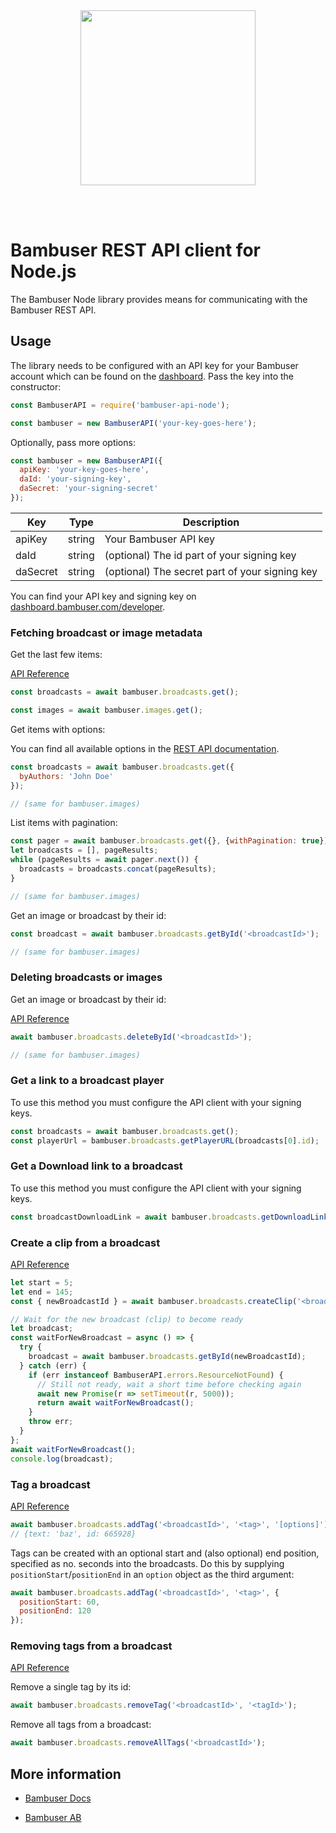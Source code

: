 <div>
  <br/><br />
  <p align="center">
    <a href="https://bambuser.com" target="_blank" align="center">
        <img src="https://bambuser.com/wp-content/themes/bambuser/assets/images/logos/bambuser-logo-horizontal-black.png" width="280">
    </a>
  </p>
  <br /><br />
  <h1>Bambuser REST API client for Node.js</h1>
</div>

The Bambuser Node library provides means for communicating with the Bambuser REST API.

## Usage

The library needs to be configured with an API key for your Bambuser account which can be found on the [dashboard](https://dashboard.bambuser.com/developer). Pass the key into the constructor:

```javascript
const BambuserAPI = require('bambuser-api-node');

const bambuser = new BambuserAPI('your-key-goes-here');
```

Optionally, pass more options:

```javascript
const bambuser = new BambuserAPI({
  apiKey: 'your-key-goes-here',
  daId: 'your-signing-key',
  daSecret: 'your-signing-secret'
});
```

| Key | Type | Description |
| -------- | ------ | --- |
| apiKey   | string | Your Bambuser API key |
| daId     | string | (optional) The id part of your signing key |
| daSecret | string | (optional) The secret part of your signing key |

You can find your API key and signing key on [dashboard.bambuser.com/developer](https://dashboard.bambuser.com/developer).


### Fetching broadcast or image metadata

Get the last few items:

[API Reference](https://bambuser.com/docs/api/get-broadcast-metadata/)

```javascript
const broadcasts = await bambuser.broadcasts.get();

const images = await bambuser.images.get();
```

Get items with options:

You can find all available options in the [REST API documentation](https://bambuser.com/docs/api/get-broadcast-metadata/).

```javascript
const broadcasts = await bambuser.broadcasts.get({
  byAuthors: 'John Doe'
});

// (same for bambuser.images)
```

List items with pagination:

```javascript
const pager = await bambuser.broadcasts.get({}, {withPagination: true});
let broadcasts = [], pageResults;
while (pageResults = await pager.next()) {
  broadcasts = broadcasts.concat(pageResults);
}

// (same for bambuser.images)
```

Get an image or broadcast by their id:

```javascript
const broadcast = await bambuser.broadcasts.getById('<broadcastId>');

// (same for bambuser.images)
```

### Deleting broadcasts or images

Get an image or broadcast by their id:

[API Reference](https://bambuser.com/docs/api/removing-media/)

```javascript
await bambuser.broadcasts.deleteById('<broadcastId>');

// (same for bambuser.images)
```

### Get a link to a broadcast player

To use this method you must configure the API client with your signing keys.

```javascript
const broadcasts = await bambuser.broadcasts.get();
const playerUrl = bambuser.broadcasts.getPlayerURL(broadcasts[0].id);
```

### Get a Download link to a broadcast

To use this method you must configure the API client with your signing keys.

```javascript
const broadcastDownloadLink = await bambuser.broadcasts.getDownloadLink('<broadcastId>');
```

### Create a clip from a broadcast

[API Reference](https://bambuser.com/docs/api/create-clips/)

```javascript
let start = 5;
let end = 145;
const { newBroadcastId } = await bambuser.broadcasts.createClip('<broadcastId>', start, end);

// Wait for the new broadcast (clip) to become ready
let broadcast;
const waitForNewBroadcast = async () => {
  try {
    broadcast = await bambuser.broadcasts.getById(newBroadcastId);
  } catch (err) {
    if (err instanceof BambuserAPI.errors.ResourceNotFound) {
      // Still not ready, wait a short time before checking again
      await new Promise(r => setTimeout(r, 5000));
      return await waitForNewBroadcast();
    }
    throw err;
  }
};
await waitForNewBroadcast();
console.log(broadcast);
```

### Tag a broadcast

[API Reference](https://bambuser.com/docs/api/#tag-a-broadcast)

```javascript
await bambuser.broadcasts.addTag('<broadcastId>', '<tag>', '[options]');
// {text: 'baz', id: 665928}
```

Tags can be created with an optional start and (also optional) end position, specified as no. seconds into the broadcasts.
Do this by supplying `positionStart`/`positionEnd` in an `option` object as the third argument:

```javascript
await bambuser.broadcasts.addTag('<broadcastId>', '<tag>', {
  positionStart: 60,
  positionEnd: 120
});
```

### Removing tags from a broadcast

[API Reference](https://bambuser.com/docs/api/#remove-a-tag-from-a-broadcast)

Remove a single tag by its id:

```javascript
await bambuser.broadcasts.removeTag('<broadcastId>', '<tagId>');
```

Remove all tags from a broadcast:

```javascript
await bambuser.broadcasts.removeAllTags('<broadcastId>');
```

## More information

* [Bambuser Docs](https://bambuser.com/docs)

* [Bambuser AB](https://bambuser.com)
